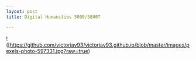 ```yaml
---
layout: post
title: Digital Humanities 5000/5800T

---
```



!([https://github.com/victoriav93/victoriav93.github.io/blob/master/images/pexels-photo-597331.jpg?raw=true)

